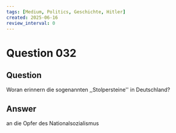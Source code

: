 ```yaml
---
tags: [Medium, Politics, Geschichte, Hitler]
created: 2025-06-16
review_interval: 0
---
```


# Question 032

## Question

Woran erinnern die sogenannten ,,Stolpersteine'' in Deutschland?

## Answer

an die Opfer des Nationalsozialismus
